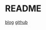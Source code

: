 # README

[blog](https://www.cnblogs.com/FireworksEasyCool/category/1693727.html)
[github](https://github.com/Bingjian-Zhu/go-grpc-example)
